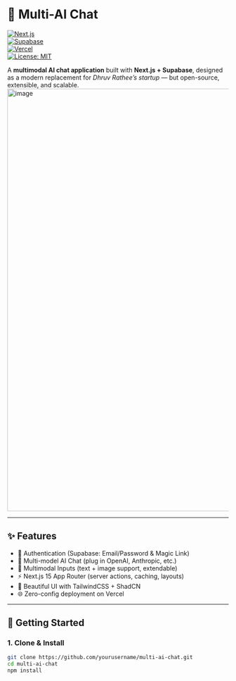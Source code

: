 # 🧠 Multi-AI Chat  

[![Next.js](https://img.shields.io/badge/Next.js-15-black?logo=next.js)](https://nextjs.org)  
[![Supabase](https://img.shields.io/badge/Supabase-Auth%20%26%20DB-3ECF8E?logo=supabase)](https://supabase.com)  
[![Vercel](https://img.shields.io/badge/Deployed%20on-Vercel-black?logo=vercel)](https://vercel.com)  
[![License: MIT](https://img.shields.io/badge/License-MIT-blue.svg)](LICENSE)  

A **multimodal AI chat application** built with **Next.js + Supabase**, designed as a modern replacement for *Dhruv Rathee’s startup* — but open-source, extensible, and scalable.  
<img width="1919" height="960" alt="image" src="https://github.com/user-attachments/assets/87f1a8aa-1760-41ca-8f54-623bb3f4486a" />

---

## ✨ Features  

- 🔐 Authentication (Supabase: Email/Password & Magic Link)  
- 💬 Multi-model AI Chat (plug in OpenAI, Anthropic, etc.)  
- 📸 Multimodal Inputs (text + image support, extendable)  
- ⚡ Next.js 15 App Router (server actions, caching, layouts)  
- 🎨 Beautiful UI with TailwindCSS + ShadCN  
- 🌐 Zero-config deployment on Vercel  

---

## 🚀 Getting Started  

### 1. Clone & Install  

```bash
git clone https://github.com/yourusername/multi-ai-chat.git
cd multi-ai-chat
npm install
